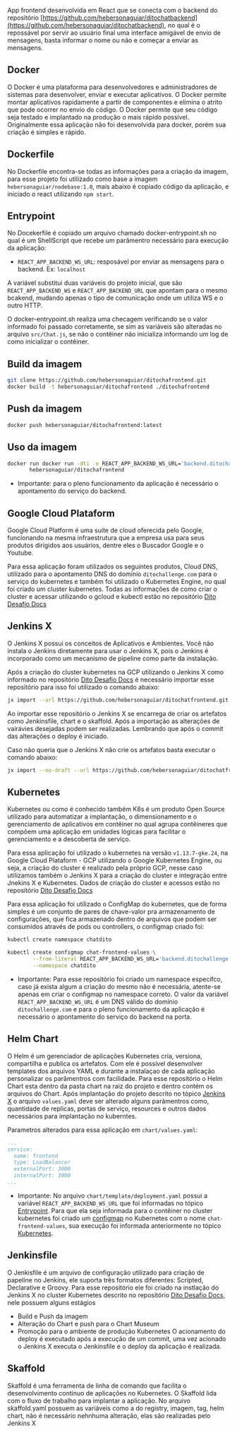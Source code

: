 App frontend desenvolvida em React que se conecta com o backend do repositório [https://github.com/hebersonaguiar/ditochatbackend](https://github.com/hebersonaguiar/ditochatbackend), no qual é o repossável por servir ao usuário final uma interface amigável de envio de mensagens, basta informar o nome ou não e começar a enviar as mensagens.

## Docker
O Docker é uma plataforma para desenvolvedores e administradores de sistemas para desenvolver, enviar e executar aplicativos. O Docker permite montar aplicativos rapidamente a partir de componentes e elimina o atrito que pode ocorrer no envio do código. O Docker permite que seu código seja testado e implantado na produção o mais rápido possível.
Originalmente essa aplicação não foi desenvolvida para docker, porém sua criação é simples e rápido. 

## Dockerfile
No Dockerfile encontra-se todas as informações para a criação da imagem, para esse projeto foi utilizado como base a imagem `hebersonaguiar/nodebase:1.0`, mais abaixo é copiado código da aplicação, e iniciado o react utilizando `npm start`.

## Entrypoint
No Docekerfile é copiado um arquivo chamado docker-entrypoint.sh no qual é um ShellScript que recebe um parâmentro necessário para execução da aplicação:
- `REACT_APP_BACKEND_WS_URL`: resposável por enviar as mensagens para o backend. Ex: `localhost`

A variável substitui duas variáveis do projeto inicial, que são `REACT_APP_BACKEND_WS` e `REACT_APP_BACKEND_URL` que apontam para o mesmo bcakend, mudando apenas o tipo de comunicação onde um utiliza WS e o outro HTTP. 

O docker-entrypoint.sh realiza uma checagem verificando se o valor informado foi passado corretamente, se sim as variáveis são alteradas no arquivo `src/Chat.js`, se não o contêiner não inicializa informando um log de como inicializar o contêiner.

## Build da imagem
```bash
git clone https://github.com/hebersonaguiar/ditochafrontend.git
docker build -t hebersonaguiar/ditochafrontend ./ditochafrontend
```
## Push da imagem
```bash
docker push hebersonaguiar/ditochafrontend:latest
```

## Uso da imagem
```bash
docker run docker run -dti -e REACT_APP_BACKEND_WS_URL='backend.ditochallenge.com' \
	   hebersonaguiar/ditochafrontend
```
* Importante: para o pleno funcionamento da aplicação é necessário o apontamento do serviço do backend.

## Google Cloud Plataform
Google Cloud Platform é uma suíte de cloud oferecida pelo Google, funcionando na mesma infraestrutura que a empresa usa para seus produtos dirigidos aos usuários, dentre eles o Buscador Google e o Youtube.

Para essa aplicação foram utilizados os seguintes produtos, Cloud DNS, utilizado para o apontamento DNS do domínio `ditochallenge.com` para o serviço do kubernetes e também foi utilizado o Kubernetes Engine, no qual foi criado um cluster kubernetes. Todas as informações de como criar o cluster e acessar utilizando o gcloud e kubectl estão no repositório [Dito Desafio Docs](https://github.com/hebersonaguiar/ditodesafiodocs.git)

## Jenkins X
O Jenkins X possui os conceitos de Aplicativos e Ambientes. Você não instala o Jenkins diretamente para usar o Jenkins X, pois o Jenkins é incorporado como um mecanismo de pipeline como parte da instalação.

Após a criação do cluster kubernetes na GCP utilizando o Jenkins X como informado no repositório [Dito Desafio Docs](https://github.com/hebersonaguiar/ditodesafiodocs.git) é necessário importar esse repositório para isso foi utilizado o comando abaixo:

```bash
jx import --url https://github.com/hebersonaguiar/ditochatfrontend.git
```
Ao importar esse repositório o Jenkins X se encarrega de criar os artefatos como Jenkinsfile, chart e o skaffold. Após a importação as alterações de vairávies desejadas podem ser realizadas. Lembrando que após o commit das alterações o deploy é iniciado.

Caso não queria que o Jenkins X não crie os artefatos basta executar o comando abaixo:

```bash
jx import --no-draft --url https://github.com/hebersonaguiar/ditochatfrontend.git
```

## Kubernetes
Kubernetes ou como é conhecido também K8s é um produto Open Source utilizado para automatizar a implantação, o dimensionamento e o gerenciamento de aplicativos em contêiner no qual agrupa contêineres que compõem uma aplicação em unidades lógicas para facilitar o gerenciamento e a descoberta de serviço.

Para essa aplicação foi utilizado o kubernetes na versão `v1.13.7-gke.24`, na Google Cloud Plataform - GCP utilizando o Google Kubernetes Engine, ou seja, a criação do cluster é realizado pela próprio GCP, nesse caso utilizamos também o Jenkins X para a criação do cluster e integração entre Jnekins X e Kubernetes. Dados de criação do cluster e acessos estão no repositório [Dito Desafio Docs](https://github.com/hebersonaguiar/ditodesafiodocs.git)

Para essa aplicação foi utilizado o ConfigMap do kubernetes, que de forma simples é um conjunto de pares de chave-valor pra armazenamento de configurações, que fica armazenado dentro de arquivos que podem ser consumidos através de pods ou controllers, o configmap criado foi:


```bash
kubectl create namespace chatdito

kubectl create configmap chat-frontend-values \
		--from-literal REACT_APP_BACKEND_WS_URL='backend.ditochallenge.com' \
		--namespace chatdito
```

* Importante: Para esse repositório foi criado um namespace específco, caso já exista algum a criação do mesmo não é necessária, atente-se apenas em criar o configmap no namespace correto. O valor da variável `REACT_APP_BACKEND_WS_URL`  é um DNS válido do domínio `ditochallenge.com` e para o pleno funcionamento da aplicação é necessário o apontamento do serviço do backend na porta.

## Helm Chart
O Helm é um gerenciador de aplicações Kubernetes cria, versiona, compartilha e publica os artefatos. Com ele é possível desenvolver templates dos arquivos YAML e durante a instalaçao de cada aplicação personalizar os parâmentros com facilidade.
Para esse repositório o Helm Chart esta dentro da pasta chart na raiz do projeto e dentro contém os arquivos do Chart. Após implantação do projeto descrito no tópico [Jenkins X](https://github.com/hebersonaguiar/ditochatfrontend#jenkins-x) o arquivo `values.yaml` deve ser alterado alguns parâmentros como, quantidade de replicas, portas de serviço, resources e outros dados necessários para implantação no kuberntes.

Parametros alterados para essa aplicação em `chart/values.yaml`:
```yaml
...
service:
  name: frontend
  type: LoadBalancer
  externalPort: 3000
  internalPort: 3000
...
```
* Importante:
No arquivo `chart/template/deployment.yaml` possui a variável `REACT_APP_BACKEND_WS_URL`  que foi informadas no tópico [Entrypoint](https://github.com/hebersonaguiar/ditochatbackend#entrypoint). Para que ela seja informada para o contêiner no cluster kubernetes foi criado um [configmap](https://github.com/hebersonaguiar/ditochatfrontend#kubernetes) no Kubernetes com o nome `chat-frontend-values`, sua execução foi informada anteriormente no tópico [Kubernetes](https://github.com/hebersonaguiar/ditochatfrontend#kubernetes).


## Jenkinsfile
O Jenkisfile é um arquivo de configuração utilizado para criação de papeline no Jenkins, ele suporta três formatos diferentes: Scripted, Declarative e Groovy. 
Para esse repositório ele foi criado na instlação do Jenkins X no cluster Kubernetes descrito no repositório [Dito Desafio Docs](https://github.com/hebersonaguiar/ditodesafiodocs.git), nele possuem alguns estágios 
* Build e Push da imagem
* Alteração do Chart e push para o Chart Museum
* Promoção para o ambiente de produção Kubernetes
O acionamento do deploy é executado após a execução de um commit, uma vez acionado o Jenkins X executa o Jenkinsfile e o deploy da aplicação é realizada.

## Skaffold
Skaffold é uma ferramenta de linha de comando que facilita o desenvolvimento contínuo de aplicações no Kubernetes. O Skaffold lida com o fluxo de trabalho para implantar a aplicação.
No arquivo skaffold.yaml possuem as variáveis como a do registry, imagem, tag, helm chart, não é necessário nehnhuma alteração, elas são realizadas pelo Jenkins X
